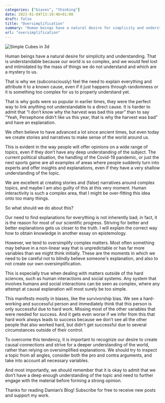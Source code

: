 ```yaml
---
categories: ["biases", "thinking"]
date: 2023-01-04T13:19:46+01:00
draft: false
title: "Oversimplification"
summary: "Human beings have a natural desire for simplicity and understanding. The danger lies in our tendency to oversimplify complex matters and our inability to acknowledge that we don't know something."
url: "oversimplification"
---
```


![Simple Cubes in 3d](https://images.unsplash.com/photo-1622737133809-d95047b9e673?crop=entropy&cs=tinysrgb&fit=max&fm=jpg&ixid=MnwzMDAzMzh8MHwxfHNlYXJjaHw5fHxzaW1wbGV8ZW58MHx8fHwxNjcyODM0NDM5&ixlib=rb-4.0.3&q=80&w=1080)

Human beings have a natural desire for simplicity and understanding. That is understandable because our world is so complex, and we would feel lost and intimidated by the mass of things we do not understand and which are a mystery to us.

That is why we (subconsciously) feel the need to explain everything and attribute it to a known cause, even if it just happens through randomness or it is something too complex for us to properly understand yet.

That is why gods were so popular in earlier times, they were the perfect way to link anything not understandable to a direct cause. It is harder to admit that “I don’t know why the harvest was bad this year” than to say “Yeah, Persephone didn’t like us this year, that is why the harvest was bad” and have an explanation.

We often believe to have advanced a lot since ancient times, but even today we create stories and narratives to make sense of the world around us.

This is evident in the way people will offer opinions on a wide range of topics, even if they don’t have any deep understanding of the subject. The current political situation, the handling of the Covid-19 pandemic, or just the next sports game are all examples of areas where people suddenly turn into experts and offer insights and explanations, even if they have a very shallow understanding of the topic.

We are excellent at creating stories and (false) narratives around complex topics, and maybe I am also guilty of this at this very moment. Human interactivity is such a complex area, that I might be over-fitting this idea onto too many things.

So what should we do about this?

Our need to find explanations for everything is not inherently bad; in fact, it is the reason for most of our scientific progress. Striving for better and better explanations gets us closer to the truth. I will explain the correct way how to obtain knowledge in another essay on epistemology.

However, we tend to oversimplify complex matters. Most often something may behave in a non-linear way that is unpredictable or has far more variables than we might think initially. These are the moments in which we need to be careful not to blindly believe someone's explanation, and also to not create our own oversimplification.

This is especially true when dealing with matters outside of the hard sciences, such as human interactions and social systems. Any system that involves humans and social interactions can be seen as complex, where any attempt at causal explanation will most surely be too simple.

This manifests mostly in biases, like the survivorship bias. We see a hard-working and successful person and immediately think that this person is only successful due to hard work. Missing most of the other variables that were needed for success. And it gets even worse if we infer from this that hard work always leads to success because we don’t see all the other people that also worked hard, but didn’t get successful due to several circumstances outside of their control.

To overcome this tendency, it is important to recognize our desire to create causal connections and strive for a deeper understanding of the world, rather than relying on oversimplified explanations. We should try to inspect a topic from all angles, consider both the pro and contra arguments, and take into account all necessary variables.

And most importantly, we should remember that it is okay to admit that we don’t have a deep enough understanding of the topic and need to further engage with the material before forming a strong opinion.

Thanks for reading Damian’s Blog! Subscribe for free to receive new posts and support my work.
